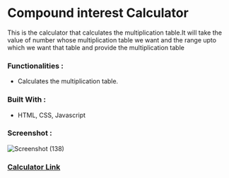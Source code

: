 # Compound interest Calculator

This is the calculator that calculates the multiplication table.It will take the value of number whose multiplication table we want and the range upto which we want that table and provide the multiplication table

### Functionalities :
- Calculates the multiplication table.

### Built With :

- HTML, CSS, Javascript

### Screenshot :
![Screenshot (138)](https://user-images.githubusercontent.com/90452678/160270840-0f708248-0c6d-4136-8158-9a1ca4643970.png)


### [Calculator Link](./index.html)